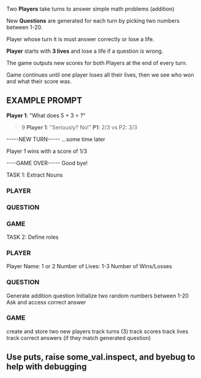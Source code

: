 Two **Players** take turns to answer simple math problems (addition)

New **Questions** are generated for each turn by picking two numbers between 1-20.

Player whose turn it is must answer correctly or lose a life.

**Player** starts with **3 lives** and lose a life if a question is wrong.

The game outputs new scores for both Players at the end of every turn.

Game continues until one player loses all their lives, then we see who won and what their score was.

## EXAMPLE PROMPT

**Player 1**: "What does 5 + 3 = ?"
> 9
**Player 1**: "Seriously? No!"
**P1**: 2/3 vs P2: 3/3

-----NEW TURN-----
...some time later

Player 1 wins with a score of 1/3

----GAME OVER-----
Good bye!


TASK 1: Extract Nouns

### PLAYER 
### QUESTION
### GAME

TASK 2: Define roles

### PLAYER
Player Name: 1 or 2
Number of Lives: 1-3
Number of Wins/Losses

### QUESTION
Generate addition question
Initialize two random numbers between 1-20
Ask and access correct answer

### GAME
create and store two new players
track turns (3)
track scores
track lives
track correct answers (if they match generated question)

## Use puts, raise some_val.inspect, and byebug to help with debugging
